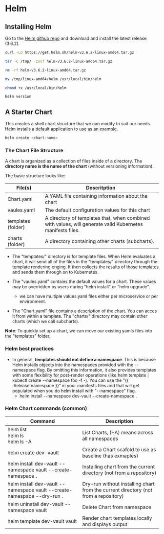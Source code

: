 # Helm

## Installing Helm

Go to the [Helm github repo](https://github.com/helm/helm) and download and install the latest release (3.6.2).

```bash
curl -LO https://get.helm.sh/helm-v3.6.2-linux-amd64.tar.gz

tar -C /tmp/ -zxvf helm-v3.6.2-linux-amd64.tar.gz

rm -rf helm-v3.6.2-linux-amd64.tar.gz

mv /tmp/linux-amd64/helm /usr/local/bin/helm

chmod +x /usr/local/bin/helm

helm version
```

## A Starter Chart

This creates a shell chart structure that we can modify to suit our needs. Helm installs a default application to use as an example.

```bash
helm create <chart-name>
```

### The Chart File Structure

A chart is organized as a collection of files inside of a directory. The **directory name is the name of the chart** (without versioning information).

The basic structure looks like:

File(s)   | Descritption
--------  | ------------ 
Chart.yaml | A YAML file containing information about the chart
vaules.yaml | The default configuration values for this chart
templates (folder) | A directory of templates that, when combined with values, will generate valid Kubernetes manifests files.
charts (folder) | A directory containing other charts (subcharts).

* The "templates/" directory is for template files. When Helm evaluates a chart, it will send all of the files in the "templates/" directory through the template rendering enging. It then collects the results of those templates and sends them through on to Kubernetes.

* The "vaules.yaml" contains the default values for a chart. These values may be overridden by users during "helm install" or "helm upgrade".
  * we can have multiple values.yaml files either per microservice or per environment.

* The "Chart.yaml" file contains a description of the chart. You can acces it from within a template. The "charts/" directory may contain other charts (which we call subcharts).

**Note**: To quickly set up a chart, we can move our existing yamls files into the "templates" folder.

### Helm best practices

* In general, **templates should not define a namespace**. This is because Helm installs objects into the namespaces provided with the --namespace flag. By omitting this information, it also provides templates with some flexibility for post-render operations (like helm template | kubectl create --namespace foo -f -). You can use the "{{ .Release.namespace }}" in your manifests files and that will get populated when you do helm install with "--namespace" flag.
  * helm install <name> --namespace dev-vault --create-namespace .

### Helm Chart commands (common)

Command | Description
--------| -----------
helm list </br> helm ls </br> helm ls -A | List Charts, (-A) means across all namespaces
helm create dev-vault | Create a Chart scafold to use as baseline (has exmaples)
helm install dev-vault --namespace vault --create-namespace . | Installing chart from the current directory (not from a repository)
helm install dev-vault --namespace vault --create-namespace --dry-run . | Dry-run without installing chart from the current directory (not from a repository)
helm uninstall dev-vault --namespace vault | Delete Chart from namespace
helm template dev-vault vault | Render chart templates locally and displays output
